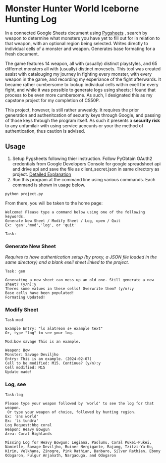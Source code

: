 # Monster Hunter World Iceborne Hunting Log 
 
In a connected Google Sheets document using [Pygsheets](https://github.com/nithinmurali/pygsheets) , search by weapon to determine what monsters you have yet to fill out for in relation to that weapon, with an optional region being selected. Writes directly to individual cells of a monster and weapon. Generates base formating for a fresh document. 

The game features 14 weapon, all with (usually) distinct playstyles, and 65 differnet monsters all with (usually) distinct movesets. This tool was created assist with catalouging my journey in fighting every monster, with every weapon in the game, and recording my experiance of the fight afterwards. It became rather cumbersome to lookup individual cells within exell for every fight, and while it was possible to generate logs using sheets; I found that process to be even more cumbersome. As such, I designated this as my capstone project for my completion of CS50P. 

This project, however, is still rather unwealdy. It requires the prior generation and authenitcation of security keys through Google, and passing of those keys through the program itself. As such it presents a **security risk** to any unfamilair with using service acocunts or your the method of authentication, thus caution is advised. 

## Usage

1) Setup Pygsheets following thier instruction. Follow PyObtain OAuth2 credentials from Google Developers Console for google spreadsheet api and drive api and save the file as client_secret.json in same directory as project. [Detailed Explanation](https://pygsheets.readthedocs.io/en/latest/authorization.html)
2) Run this program at the command line using various commands. Each command is shown in usage below. 
```
python project.py
```
From there, you will be taken to the home page:
```
Welcome! Please type a command below using one of the following keywords.
Generate New Sheet / Modify Sheet / Log, open / Quit
Ex: 'gen','mod','log', or 'quit'

Task:
```
### Generate New Sheet
*Requires to have authentication setup (by proxy, a JSON file loaded in the same directory) and a blank exell sheet linked to the project.*
```
Task: gen

Generating a new sheet can mess up an old one. Still generate a new sheet? (y/n):y
Theres some values in these cells! Overwrite them? (y/n):y
Base cells have been populated!
Formating Updated!
```
### Modify Sheet
```
Task:mod

Example Entry: "ls alatreon s+ example text"
Or, type "log" to see your log.

Mod:bow savage This is an example.

Weapon: Bow
Monster: Savage Deviljho
Entry: This is an example. (2024-02-07)
Cell to be modified: M15. Continue? (y/n):y
Cell modified: M15
Update made!
```
### Log, see
```
Task:log

Please type your weapon followed by 'world' to see the log for that weapon.
 Or type your weapon of choice, followed by hunting region.
Ex: 'sns world'
Ex: 'ls tundra'
Log Request:hbg coral 
Weapon: Heavy Bowgun
Area: Coral Highlands

Missing Log for Heavy Bowgun: Legiana, Paolumu, Coral Pukei-Pukei, Namielle, Savage Deviljho, Ruiner Nergigante, Rajang, Tzitzi-Ya-Ku, Kirin, Velkhana, Zinogre, Pink Rathian, Banbaro, Silver Rathian, Ebony Odogaron, Fulgur Anjanath, Nargacuga, and Odogaron
```
